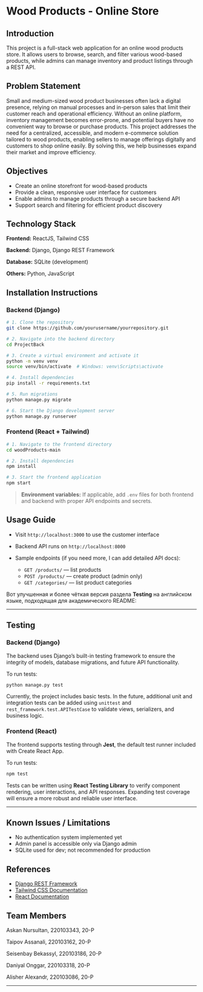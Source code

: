 # Wood Products - Online Store

## Introduction

This project is a full-stack web application for an online wood products store. It allows users to browse, search, and filter various wood-based products, while admins can manage inventory and product listings through a REST API.

## Problem Statement

Small and medium-sized wood product businesses often lack a digital presence, relying on manual processes and in-person sales that limit their customer reach and operational efficiency. Without an online platform, inventory management becomes error-prone, and potential buyers have no convenient way to browse or purchase products. This project addresses the need for a centralized, accessible, and modern e-commerce solution tailored to wood products, enabling sellers to manage offerings digitally and customers to shop online easily. By solving this, we help businesses expand their market and improve efficiency.

## Objectives
* Create an online storefront for wood-based products
* Provide a clean, responsive user interface for customers
* Enable admins to manage products through a secure backend API
* Support search and filtering for efficient product discovery

## Technology Stack

**Frontend:** ReactJS, Tailwind CSS

**Backend:** Django, Django REST Framework

**Database:** SQLite (development)

**Others:** Python, JavaScript

## Installation Instructions

###  Backend (Django)

```bash
# 1. Clone the repository
git clone https://github.com/yourusername/yourrepository.git

# 2. Navigate into the backend directory
cd ProjectBack

# 3. Create a virtual environment and activate it
python -m venv venv
source venv/bin/activate  # Windows: venv\Scripts\activate

# 4. Install dependencies
pip install -r requirements.txt

# 5. Run migrations
python manage.py migrate

# 6. Start the Django development server
python manage.py runserver
```

###  Frontend (React + Tailwind)

```bash
# 1. Navigate to the frontend directory
cd woodProducts-main

# 2. Install dependencies
npm install

# 3. Start the frontend application
npm start
```

> **Environment variables:** If applicable, add `.env` files for both frontend and backend with proper API endpoints and secrets.

## Usage Guide

* Visit `http://localhost:3000` to use the customer interface
* Backend API runs on `http://localhost:8000`
* Sample endpoints (if you need more, I can add detailed API docs):

  * `GET /products/` — list products
  * `POST /products/` — create product (admin only)
  * `GET /categories/` — list product categories

Вот улучшенная и более чёткая версия раздела **Testing** на английском языке, подходящая для академического README:

---

##  Testing

###  Backend (Django)

The backend uses Django’s built-in testing framework to ensure the integrity of models, database migrations, and future API functionality.

To run tests:

```bash
python manage.py test
```

Currently, the project includes basic tests. In the future, additional unit and integration tests can be added using `unittest` and `rest_framework.test.APITestCase` to validate views, serializers, and business logic.

###  Frontend (React)

The frontend supports testing through **Jest**, the default test runner included with Create React App.

To run tests:

```bash
npm test
```

Tests can be written using **React Testing Library** to verify component rendering, user interactions, and API responses. Expanding test coverage will ensure a more robust and reliable user interface.

---

## Known Issues / Limitations

* No authentication system implemented yet
* Admin panel is accessible only via Django admin
* SQLite used for dev; not recommended for production

## References

* [Django REST Framework](https://www.django-rest-framework.org/)
* [Tailwind CSS Documentation](https://tailwindcss.com/docs)
* [React Documentation](https://reactjs.org/)

## Team Members

Askan Nursultan, 220103343, 20-P

Taipov Assanali, 220103162, 20-P

Seisenbay Bekassyl, 220103186, 20-P

Daniyal Onggar, 220103318, 20-P

Alisher Alexandr, 220103086, 20-P

---

